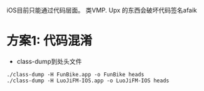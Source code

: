 iOS目前只能通过代码层面。
类VMP. Upx 的东西会破坏代码签名afaik

# 方案1: 代码混淆
* class-dump到处头文件

```
./class-dump -H FunBike.app -o FunBike heads
./class-dump -H LuoJiFM-IOS.app -o LuoJiFM-IOS heads
```
